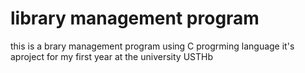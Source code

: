 # library management program 
this is a brary management program using C progrming language 
it's aproject for my first year at the university USTHb

